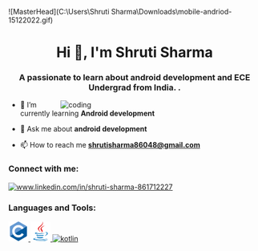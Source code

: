 ![MasterHead](C:\Users\Shruti Sharma\Downloads\mobile-andriod-15122022.gif)
<h1 align="center">Hi 👋, I'm Shruti Sharma</h1>
<h3 align="center">A passionate to learn about android development and ECE Undergrad from India. .</h3>
<img align="right"alt="coding" width="400" src="C:\Users\Shruti Sharma\Downloads\mobileappdevelopement.gif">

- 🌱 I’m currently learning **Android development**

- 💬 Ask me about **android development**

- 📫 How to reach me **shrutisharma86048@gmail.com**

<h3 align="left">Connect with me:</h3>
<p align="left">
<a href="https://linkedin.com/in/www.linkedin.com/in/shruti-sharma-861712227" target="blank"><img align="center" src="https://raw.githubusercontent.com/rahuldkjain/github-profile-readme-generator/master/src/images/icons/Social/linked-in-alt.svg" alt="www.linkedin.com/in/shruti-sharma-861712227" height="30" width="40" /></a>
</p>

<h3 align="left">Languages and Tools:</h3>
<p align="left"> <a href="https://www.cprogramming.com/" target="_blank" rel="noreferrer"> <img src="https://raw.githubusercontent.com/devicons/devicon/master/icons/c/c-original.svg" alt="c" width="40" height="40"/> </a> <a href="https://www.java.com" target="_blank" rel="noreferrer"> <img src="https://raw.githubusercontent.com/devicons/devicon/master/icons/java/java-original.svg" alt="java" width="40" height="40"/> </a> <a href="https://kotlinlang.org" target="_blank" rel="noreferrer"> <img src="https://www.vectorlogo.zone/logos/kotlinlang/kotlinlang-icon.svg" alt="kotlin" width="40" height="40"/> </a> </p>
